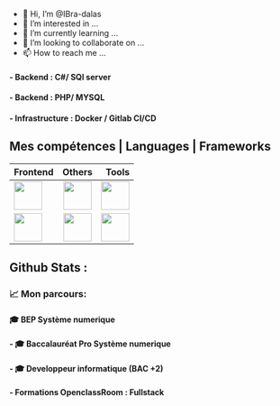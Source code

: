 - 👋 Hi, I’m @IBra-dalas
- 👀 I’m interested in ...
- 🌱 I’m currently learning ...
- 💞️ I’m looking to collaborate on ...
- 📫 How to reach me ...

<!---
IBra-dalas/IBra-dalas is a ✨ special ✨ repository because its `README.md` (this file) appears on your GitHub profile.
You can click the Preview link to take a look at your changes.
--->
#### - Backend : C#/ SQl server
#### - Backend : PHP/ MYSQL

#### - Infrastructure : Docker / Gitlab CI/CD 

## Mes compétences | Languages | Frameworks



| Frontend      | Others        | Tools |
| ------------- |:-------------:| -----:|
| <img src="./assets/react.png"  width="50" height="50"/> | <img src="./assets/python.png"  width="50" height="50"/> | <img src="./assets/dockerr.png"  width="50" height="50"/> |
| <img src="./assets/js.png"  width="50" height="50"/> | <img src="./assets/nodejs.png"  width="50" height="50"/> | <img src="./assets/heroku.png"  width="50" height="50"/> |

## Github Stats :
### 📈 Mon parcours:
#### 🎓 BEP Système numerique
#### - 🎓 Baccalauréat Pro Système numerique

#### - 🎓 Developpeur informatique (BAC +2)

#### - Formations OpenclassRoom : Fullstack
